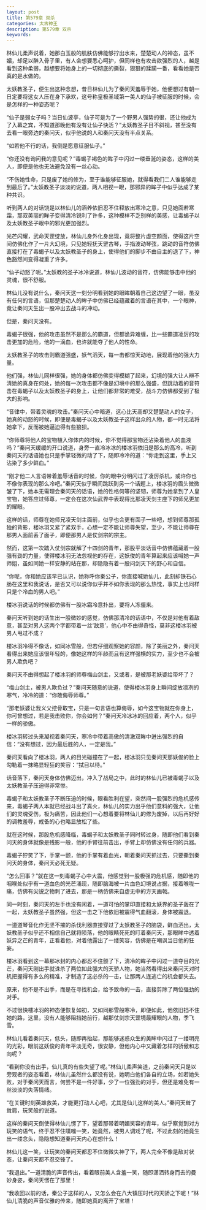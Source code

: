 ```yaml
---
layout: post
title: 第579章 双杀
categories: 太古神王
description: 第579章 双杀
keywords:
---
```


林仙儿柔声说着，她那白玉般的肌肤仿佛能够拧出水来，楚楚动人的神态，虽不媚，却足以醉入骨子里，有人会想要悉心呵护，但同样也有攻击欲强烈的人，越是看到这种柔弱，越想要将她身上的一切彻底的撕裂，狠狠的蹂躏一番，看看她是否真的是水做的。

太妖教圣子，便生出这种念想，昔日林仙儿为了秦问天羞辱于她，他便想过有朝一日定要将这女人压在身下承欢，这号称皇极圣域第一美人的仙子被征服的时候，会是怎样的一种姿态呢？

“仙子是弱女子吗？当日仙波亭，仙子可是为了一个野男人强势的很，还让他成为了入幕之宾，不知道那晚他有没有让仙子快活？”太妖教圣子目不斜视，甚至没有去看一眼旁边的秦问天，似乎他说的人和秦问天没有半点关系。

“如若他不行的话，我倒是愿意征服仙子。”

“你还没有询问我的意见呢？”毒蝎子褐色的眸子中闪过一缕垂涎的姿态，这样的美人，即便是他也无法避免没有一丝心动。

“不伤她性命，只是废了她的修为，至于谁能够征服她，就得看我们二人谁能够走到最后了。”太妖教圣子淡淡的说道，两人相视一眼，那邪异的眸子中似乎达成了某种共识。

听到两人的对话饶是以林仙儿的涵养依旧忍不住释放出寒冷之意，只见她面若寒霜，那双美丽的眸子变得清冷锐利了许多，这种模样不乏别样的美感，让毒蝎子以及太妖教圣子眼中的邪光更加强烈。

光芒闪耀，武命天罡绽放，林仙儿身外化身出现，竟将整片虚空颜面，使得这片空间仿佛化作了一片大幻境，只见她轻抚天罡古琴，手指波动琴弦，跳动的音符仿佛直接打在了毒蝎子以及太妖教圣子的身上，使得他们的脚步不由自主的退了下，神色豁然间变得凝重了许多。

“仙子动怒了呢。”太妖教的圣子冰冷说道，林仙儿波动的音符，仿佛能够击中他的灵魂，很不舒服。

林仙儿没有说什么，秦问天这一刻分明看到她的眼眸朝着自己这边望了一眼，虽没有任何的言语，但那楚楚动人的眸子中仿佛已经蕴藏着的言语在其中，一个眼神，竟让秦问天生出一股冲出去战斗的冲动。

但是，秦问天没有。

毒蝎子很强，他的攻击虽然不是那么的霸道，但都诡异难缠，比一些霸道凌厉的攻击更加的危险，他的一滴血，也许就能夺了他人的性命。

太妖教圣子的攻击则霸道强盛，妖气滔天，每一击都惊天动地，展现着他的强大力量。

他们强，林仙儿同样很强，她的身体都仿佛变得模糊了起来，幻境的强大让人辨不清她的真身在何处，她的每一次攻击都不像是幻境中的那么强盛，但跳动着的音符击在毒蝎子以及太妖教圣子的身上，让他们都非常的难受，战斗力仿佛都受到了极大的影响。

“音律中，带着灵魂的攻击。”秦问天心中暗道，这心比天高却又楚楚动人的女子，她真的动怒的时候，即便是毒蝎子以及太妖教圣子这样出众的人物，都一时无法将她拿下，反而被她逼迫得有些狼狈。

“你师尊将他人的宝物植入你体内的时候，你不觉得那宝物还沾染着他人的血液吗？”秦问天缓缓的开口说道，身旁一直冷冰冰的楼冰羽依旧是那么的高冷，听到秦问天的话语她也只是手掌轻微的动了下，随即冷冷的道：“你走到这里，手上又沾染了多少鲜血。”

“刚才他二人言语带着羞辱话音的时候，你的眼中分明闪过了凌厉杀机，或许你也不像你表现的那么冷吧。”秦问天似乎瞬间跳跃到另一个话题上，楼冰羽的眉头微微皱了下，她本无需理会秦问天的话语，她的性格何等的坚韧，师尊为她拿到了人皇宝物，她答应过师尊，一定会在这次仙武界中表现得比那凌天剑主座下的师兄更加的耀眼。

这样的话，师尊在她师兄凌天剑主面前，似乎也会更有面子一些吧，想到师尊那孤独的背影，楼冰羽又紧了紧双手，心想一定不能让师尊失望，至少，不能让师尊在那男人面前丢了面子，即便那男人是仗剑宗的宗主。

然而，这第一次踏入仗剑宗就解了十四剑的青年，那股平淡话音中仿佛蕴藏着一股强有劲的力量，使得楼冰羽无法忽视他的存在，这妖俊的青年算起来应该喊她一声师姐，虽如同她一样安静的站在那，却隐隐有着一股问剑天下的野心和自信。

“你呢，你和她应该早已认识，她称呼你秦公子，你直接喊她仙儿，此刻却铁石心肠在这里和我说话，是否又可以说你似乎并不如你表现的那么热忱，事实上也同样只是个冷血的男人吧。”

楼冰羽说话的时候都仿佛有一股冰霜冷意扑出，要将人冻僵来。

秦问天听到她的话生出一股微妙的感觉，仿佛那清冷的话语中，不仅是对他有着敌意，甚至对男人这两个字都带着一丝‘敌意’，他心中不由得奇怪，莫非这楼冰羽被男人甩过不成？

楼冰羽冷得不像话，如同冰雪般，但若仔细观察她的容颜，除了美丽之外，秦问天看得出来她应该很年轻的，像她这样的年龄而且有这样强横的实力，至少也不会被男人欺负吧？

秦问天不由得想起了楼冰羽的师尊梅山剑主，又或者，是被那老妖婆给带坏了？

“梅山剑主，被男人欺负过？”秦问天随意的说道，使得楼冰羽身上瞬间绽放凛冽的寒气，冷冷的道：“你敢侮辱师尊。”

“那老妖婆让我义父挖骨取宝，只是一句言语也算侮辱，如今这宝物就在你身上，你可曾想过，若是我击败你，你会如何？”秦问天冷冰冰的回应着，两个人，似乎一样的骄傲。

楼冰羽转过头来凝视着秦问天，寒冷中带着高傲的清澈双眸中迸出强烈的自信：“没有想过，因为最后胜的人，一定是我。”

秦问天看向了楼冰羽，两人的目光碰撞在了一起，楼冰羽只见秦问天那妖俊的脸上勾勒着一抹略显轻狂的笑容：“拭目以待。”

话音落下，秦问天身体仿佛迈出，冲入了战局之中，此时的林仙儿已被毒蝎子以及太妖教圣子压迫得非常惨。

毒蝎子和太妖教圣子不断压迫的时候，眼看胜利在望，突然间一股强烈的危机感传来，毒蝎子两人本就已经战斗出了真火，林仙儿的实力出乎他们意料的强大，让他们的灵魂受伤，极为痛苦，因此他们一心想着要将林仙儿的修为废掉，以后再好好的调教羞辱，戒备的心也略显放松了些。

就在这时候，那股危机感降临，毒蝎子和太妖教圣子同时转过身，随即他们看到秦问天的身体就像是残影一般，他的手臂往前击出，手臂上却仿佛没有任何的兵器。

毒蝎子狞笑了下，手掌一颤，他的手掌有着血光，朝着秦问天抓过去，只要撕到秦问天的身体，秦问天必死无疑。

“怎么回事？”就在这一刻毒蝎子心中大震，他感觉到一股极强的危机感，随即他的咽喉处似乎有一道血色的光芒涌现，随即脑海被一片血色幻境说占据，接着喉咙一痛，仿佛有尖锐之物刺了进去，那是一柄仿佛来自虚无中的方天画戟。

同一时刻，秦问天的左手也没有闲着，一道可怕的掌印直接和太妖界的圣子轰在了一起，太妖教圣子虽然强，但这一击之下他依旧被震得气血翻滚，身体被震退。

一道道琴音化作无坚不摧的杀伐利器直接穿过了太妖教圣子的脑袋，鲜血洒出，太妖教圣子似乎还不相信自己就将陨落，他的眼睛死死的盯着秦问天，那眼眸中透着妖异之芒的青年，正看着他，对着他露出了一缕笑容，仿佛是在嘲讽当日他的狂妄。

楼冰羽看到这一幕那冰封的内心都忍不住颤了下，清冷的眸子中闪过一道夺目的光芒，秦问天刚出手就诛杀了两位如此强大的天骄人物，她当然看得出来秦问天对时机把握得有多么的精准，才制造了这必杀的一击，让那两人连逃亡的机会都失去。

原来，他不是不出手，而是在寻找机会，给予致命的一击，直接剪除了两位强劲的对手。

不过很快楼冰羽的神态便恢复如初，又如同那雪般寒冷，即便如此，他依旧挡不住她的路，这里，没有人能够阻挡她前行，越那仗剑宗天罡境最耀眼的人物，季飞雪。

林仙儿看着秦问天，低头，随即再抬起，那能够迷惑众生的美眸中闪过了一缕明亮的光彩，眼前这妖俊的青年平淡无奇，很安静，但他内心中又藏着怎样的骄傲和志向呢？

“看到你没有出手，仙儿真的有些失望了呢。”林仙儿柔声笑道，之前秦问天只是以旁观者的姿态看着，林仙儿虽然什么都没有说，她明白他们各自的立场，如若她失败，对于秦问天而言，何尝不是一件好事，少了一位强劲的对手，但还是难免有一丝淡淡的失落情绪。

“在关键时刻英雄救美，才能更打动人心吧，尤其是仙儿这样的美人。”秦问天耸了耸肩，玩笑般的说道。

这样的秦问天倒使得林仙儿愣了下，望着那带着明媚笑容的青年，似乎察觉到对方玩笑的语气，终于忍不住噗嗤一笑，她竟然，被男人调戏了呢，不过此刻的她竟生出一缕念头，隐隐想知道秦问天内心在想什么！

林仙儿这一笑，让玩笑的秦问天都忍不住微微失神了下，两人完全不像是敌对状态，让秦问天都不忍交锋了。

“我退出。”一道清脆的声音传出，看着眼前美人含羞一笑，随即潇洒转身而去的曼妙身姿，秦问天愣在了那里！

“我收回以前的话，秦公子这样的人，又怎么会在八大镇压时代的天骄之下呢！”林仙儿清脆的声音优雅的传来，随即她真的离开了宝塔！
